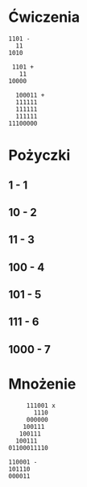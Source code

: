 # Ćwiczenia
```
1101 -
  11
1010
```
```
 1101 +
   11
10000
```
```
  100011 +
  111111
  111111
  111111
11100000
```
# Pożyczki
## 1 - 1
## 10 - 2
## 11 - 3
## 100 - 4
## 101 - 5
## 111 - 6
## 1000 - 7
# Mnożenie
```
     111001 x
       1110
     000000
    100111
   100111
  100111
01100011110
```
```
110001 - 
101110
000011
```
```

```
